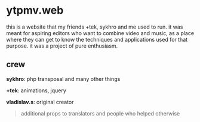 # ytpmv.web
this is a website that my friends +tek, sykhro and me used to run. it was meant for aspiring editors who want to combine video and music, as a place where they can get to know the techniques and applications used for that purpose. it was a project of pure enthusiasm.
## crew
__sykhro__: php transposal and many other things

__+tek__: animations, jquery

__vladislav.s__: original creator

> additional props to translators and people who helped otherwise
